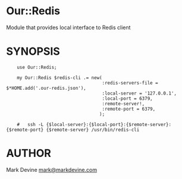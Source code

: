Our::Redis
==========
Module that provides local interface to Redis client

SYNOPSIS
========

~~~
    use Our::Redis;

    my Our::Redis $redis-cli .= new(
                                    :redis-servers-file = $*HOME.add('.our-redis.json'),
                                    :local-server = '127.0.0.1',
                                    :local-port = 6379,
                                    :remote-server!,
                                    :remote-port = 6379,
                                   );

    #   ssh -L {$local-server}:{$local-port}:{$remote-server}:{$remote-port} {$remote-server} /usr/bin/redis-cli
~~~

AUTHOR
======
Mark Devine <mark@markdevine.com>
